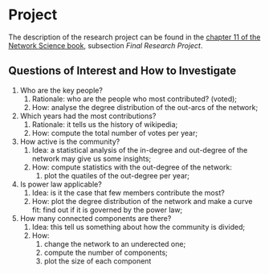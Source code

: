 # Project

The description of the research project can be found in the [chapter 11 of the Network Science book](http://networksciencebook.com/chapter/11), subsection _Final Research Project_.

## Questions of Interest and How to Investigate

1. Who are the key people?
    1. Rationale: who are the people who most contributed? (voted);
    2. How: analyse the degree distribution of the out-arcs of the network;
2. Which years had the most contributions?
    1. Rationale: it tells us the history of wikipedia;
    2. How: compute the total number of votes per year;
3. How active is the community?
    1. Idea: a statistical analysis of the in-degree and out-degree of the network may give us some insights;
    2. How: compute statistics with the out-degree of the network:
        1. plot the quatiles of the out-degree per year;
4. Is power law applicable?
    1. Idea: is it the case that few members contribute the most?
    2. How: plot the degree distribution of the network and make a curve fit: find out if it is governed by the power law;
5. How many connected components are there?
    1. Idea: this tell us something about how the community is divided;
    2. How:
        1. change the network to an underected one;
        2. compute the number of components;
        3. plot the size of each component

